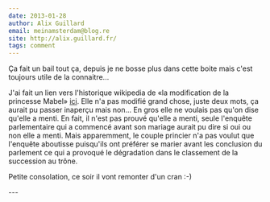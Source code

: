 ```yaml
---
date: 2013-01-28
author: Alix Guillard
email: meinamsterdam@blog.re
site: http://alix.guillard.fr/
tags: comment
---
```


<p>Ça fait un bail tout ça, depuis je ne bosse plus dans cette boite mais c'est toujours utile de la connaitre...</p>
<p>J'ai fait un lien vers l'historique wikipedia de «la modification de la princesse Mabel» <a href="http://en.wikipedia.org/w/index.php?diff=prev&amp;oldid=34354284" title="page wikipédia">ici</a>. Elle n'a pas modifié grand chose, juste deux mots, ça aurait pu passer inaperçu mais non... En gros elle ne voulais pas qu'on dise qu'elle a menti. En fait, il n'est pas prouvé qu'elle a menti, seule l'enquête parlementaire qui a commencé avant son mariage aurait pu dire si oui ou non elle a menti. Mais&nbsp;apparemment, le couple princier n'a pas voulut que l'enquête aboutisse puisqu'ils ont préférer se marier avant les conclusion du parlement ce qui a provoqué le dégradation dans le classement de la succession au trône.</p>
<p>Petite consolation, ce soir il vont remonter d'un cran :-)</p>
---